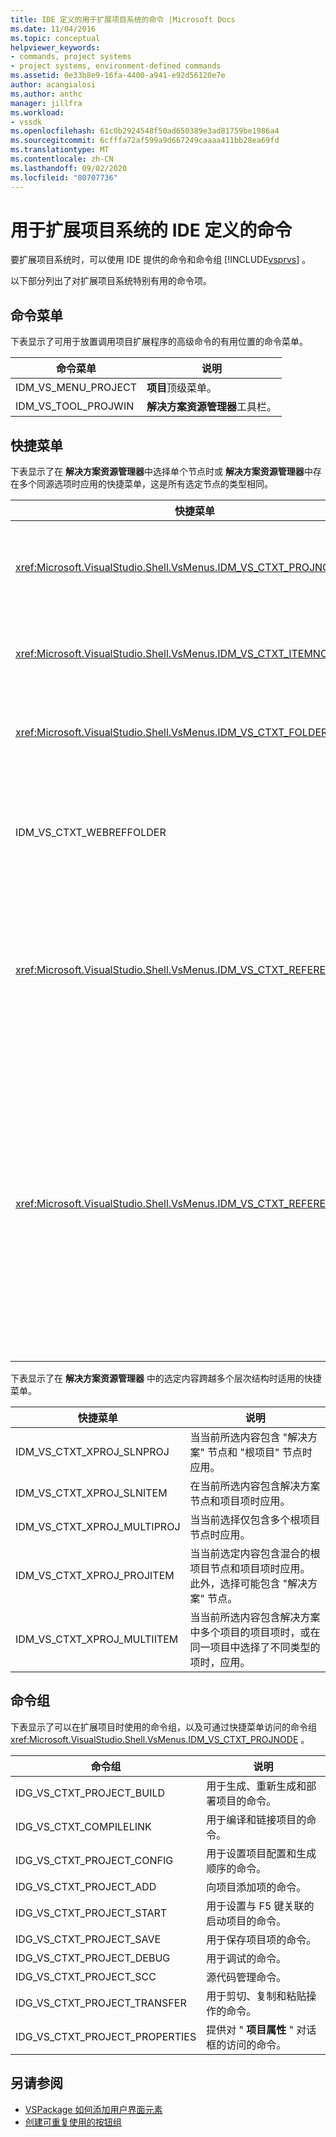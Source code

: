 ```yaml
---
title: IDE 定义的用于扩展项目系统的命令 |Microsoft Docs
ms.date: 11/04/2016
ms.topic: conceptual
helpviewer_keywords:
- commands, project systems
- project systems, environment-defined commands
ms.assetid: 0e33b8e9-16fa-4400-a941-e92d56120e7e
author: acangialosi
ms.author: anthc
manager: jillfra
ms.workload:
- vssdk
ms.openlocfilehash: 61c0b2924548f50ad650389e3ad81759be1986a4
ms.sourcegitcommit: 6cfffa72af599a9d667249caaaa411bb28ea69fd
ms.translationtype: MT
ms.contentlocale: zh-CN
ms.lasthandoff: 09/02/2020
ms.locfileid: "80707736"
---
```

# <a name="ide-defined-commands-for-extending-project-systems"></a>用于扩展项目系统的 IDE 定义的命令
要扩展项目系统时，可以使用 IDE 提供的命令和命令组 [!INCLUDE[vsprvs](../../code-quality/includes/vsprvs_md.md)] 。

 以下部分列出了对扩展项目系统特别有用的命令项。

## <a name="command-menus"></a>命令菜单
 下表显示了可用于放置调用项目扩展程序的高级命令的有用位置的命令菜单。

|命令菜单|说明|
|------------------|-----------------|
|IDM_VS_MENU_PROJECT|**项目**顶级菜单。|
|IDM_VS_TOOL_PROJWIN|**解决方案资源管理器**工具栏。|

## <a name="shortcut-menus"></a>快捷菜单
 下表显示了在 **解决方案资源管理器**中选择单个节点时或 **解决方案资源管理器**中存在多个同源选项时应用的快捷菜单，这是所有选定节点的类型相同。

|快捷菜单|说明|
|-------------------|-----------------|
|<xref:Microsoft.VisualStudio.Shell.VsMenus.IDM_VS_CTXT_PROJNODE>|在选择项目节点时应用。|
|<xref:Microsoft.VisualStudio.Shell.VsMenus.IDM_VS_CTXT_ITEMNODE>|在选定文件时应用。|
|<xref:Microsoft.VisualStudio.Shell.VsMenus.IDM_VS_CTXT_FOLDERNODE>|选择文件夹时应用。|
|IDM_VS_CTXT_WEBREFFOLDER|当选中 "Web 引用" 文件夹时应用。|
|<xref:Microsoft.VisualStudio.Shell.VsMenus.IDM_VS_CTXT_REFERENCEROOT>|当选择了引用名为 "引用" 的根节点时应用。|
|<xref:Microsoft.VisualStudio.Shell.VsMenus.IDM_VS_CTXT_REFERENCE>|当引用节点处于选定状态时应用;它们仅包括程序集、COM 和项目引用。 不包含 Web 引用。|

 下表显示了在 **解决方案资源管理器** 中的选定内容跨越多个层次结构时适用的快捷菜单。

|快捷菜单|说明|
|-------------------|-----------------|
|IDM_VS_CTXT_XPROJ_SLNPROJ|当当前所选内容包含 "解决方案" 节点和 "根项目" 节点时应用。|
|IDM_VS_CTXT_XPROJ_SLNITEM|在当前所选内容包含解决方案节点和项目项时应用。|
|IDM_VS_CTXT_XPROJ_MULTIPROJ|当当前选择仅包含多个根项目节点时应用。|
|IDM_VS_CTXT_XPROJ_PROJITEM|当当前选定内容包含混合的根项目节点和项目项时应用。 此外，选择可能包含 "解决方案" 节点。|
|IDM_VS_CTXT_XPROJ_MULTIITEM|当当前所选内容包含解决方案中多个项目的项目项时，或在同一项目中选择了不同类型的项时，应用。|

## <a name="command-groups"></a>命令组
 下表显示了可以在扩展项目时使用的命令组，以及可通过快捷菜单访问的命令组 <xref:Microsoft.VisualStudio.Shell.VsMenus.IDM_VS_CTXT_PROJNODE> 。

|命令组|说明|
|-------------------|-----------------|
|IDG_VS_CTXT_PROJECT_BUILD|用于生成、重新生成和部署项目的命令。|
|IDG_VS_CTXT_COMPILELINK|用于编译和链接项目的命令。|
|IDG_VS_CTXT_PROJECT_CONFIG|用于设置项目配置和生成顺序的命令。|
|IDG_VS_CTXT_PROJECT_ADD|向项目添加项的命令。|
|IDG_VS_CTXT_PROJECT_START|用于设置与 F5 键关联的启动项目的命令。|
|IDG_VS_CTXT_PROJECT_SAVE|用于保存项目项的命令。|
|IDG_VS_CTXT_PROJECT_DEBUG|用于调试的命令。|
|IDG_VS_CTXT_PROJECT_SCC|源代码管理命令。|
|IDG_VS_CTXT_PROJECT_TRANSFER|用于剪切、复制和粘贴操作的命令。|
|IDG_VS_CTXT_PROJECT_PROPERTIES|提供对 " **项目属性** " 对话框的访问的命令。|

## <a name="see-also"></a>另请参阅

- [VSPackage 如何添加用户界面元素](../../extensibility/internals/how-vspackages-add-user-interface-elements.md)
- [创建可重复使用的按钮组](../../extensibility/creating-reusable-groups-of-buttons.md)
